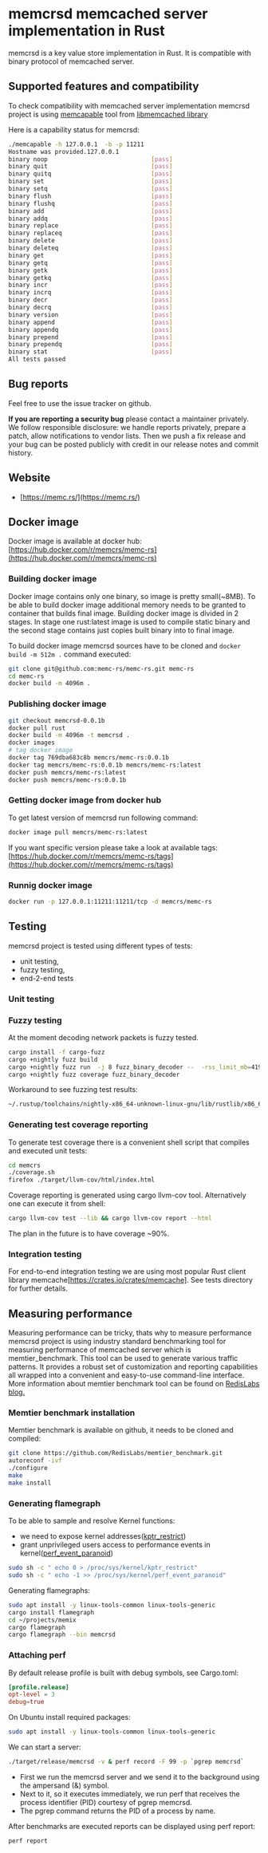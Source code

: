 # memcrsd memcached server implementation in Rust

memcrsd is a key value store implementation in Rust. It is compatible with binary protocol of memcached server.

## Supported features and compatibility

To check compatibility with memcached server implementation memcrsd project
is using [memcapable](http://docs.libmemcached.org/bin/memcapable.html) tool from [libmemcached library](https://libmemcached.org/libMemcached.html)

Here is a capability status for memcrsd:

```sh
./memcapable -h 127.0.0.1  -b -p 11211
Hostname was provided.127.0.0.1
binary noop                             [pass]
binary quit                             [pass]
binary quitq                            [pass]
binary set                              [pass]
binary setq                             [pass]
binary flush                            [pass]
binary flushq                           [pass]
binary add                              [pass]
binary addq                             [pass]
binary replace                          [pass]
binary replaceq                         [pass]
binary delete                           [pass]
binary deleteq                          [pass]
binary get                              [pass]
binary getq                             [pass]
binary getk                             [pass]
binary getkq                            [pass]
binary incr                             [pass]
binary incrq                            [pass]
binary decr                             [pass]
binary decrq                            [pass]
binary version                          [pass]
binary append                           [pass]
binary appendq                          [pass]
binary prepend                          [pass]
binary prependq                         [pass]
binary stat                             [pass]
All tests passed
```

## Bug reports

Feel free to use the issue tracker on github.

**If you are reporting a security bug** please contact a maintainer privately.
We follow responsible disclosure: we handle reports privately, prepare a
patch, allow notifications to vendor lists. Then we push a fix release and your
bug can be posted publicly with credit in our release notes and commit
history.

## Website

* [https://memc.rs/](https://memc.rs/)

## Docker image

Docker image is available at docker hub: [https://hub.docker.com/r/memcrs/memc-rs](https://hub.docker.com/r/memcrs/memc-rs)

### Building docker image

Docker image contains only one binary, so image is pretty small(~8MB). To be able to build docker image additional memory needs to be granted to container that builds final image. Building docker image is divided in 2 stages. In stage one rust:latest image is used to compile static binary and the second stage contains just copies built binary into to final image.

To build docker image memcrsd sources have to be cloned and `docker build -m 512m .` command executed:

```sh
git clone git@github.com:memc-rs/memc-rs.git memc-rs
cd memc-rs
docker build -m 4096m .
```

### Publishing docker image

```sh
git checkout memcrsd-0.0.1b
docker pull rust
docker build -m 4096m -t memcrsd .
docker images
# tag docker image
docker tag 769dba683c8b memcrs/memc-rs:0.0.1b
docker tag memcrs/memc-rs:0.0.1b memcrs/memc-rs:latest
docker push memcrs/memc-rs:latest
docker push memcrs/memc-rs:0.0.1b
```

### Getting docker image from docker hub

To get latest version of memcrsd run following command:

```sh
docker image pull memcrs/memc-rs:latest
```

If you want specific version please take a look at available tags: [https://hub.docker.com/r/memcrs/memc-rs/tags](https://hub.docker.com/r/memcrs/memc-rs/tags)

### Runnig docker image

```sh
docker run -p 127.0.0.1:11211:11211/tcp -d memcrs/memc-rs
```

## Testing

memcrsd project is tested using different types of tests:

* unit testing,
* fuzzy testing,
* end-2-end tests

### Unit testing


### Fuzzy testing

At the moment decoding network packets is fuzzy tested.

```sh
cargo install -f cargo-fuzz
cargo +nightly fuzz build
cargo +nightly fuzz run  -j 8 fuzz_binary_decoder --  -rss_limit_mb=4192 -timeout=60
cargo +nightly fuzz coverage fuzz_binary_decoder
```

Workaround to see fuzzing test results:

```sh
~/.rustup/toolchains/nightly-x86_64-unknown-linux-gnu/lib/rustlib/x86_64-unknown-linux-gnu/bin/llvm-cov show fuzz/target/x86_64-unknown-linux-gnu/release/fuzz_binary_decoder  --format=html -Xdemangler=rustfilt --ignore-filename-regex="\.cargo" -instr-profile=fuzz/coverage/fuzz_binary_decoder/coverage.profdata > index.html
```

### Generating test coverage reporting

To generate test coverage there is a convenient shell script that compiles and executed unit tests:

```sh
cd memcrs
./coverage.sh
firefox ./target/llvm-cov/html/index.html
```

Coverage reporting is generated using cargo llvm-cov tool. Alternatively one can execute it from shell:

```sh
cargo llvm-cov test --lib && cargo llvm-cov report --html
```

The plan in the future is to have coverage ~90%.

### Integration testing

For end-to-end integration testing we are using most popular Rust client library memcache[https://crates.io/crates/memcache]. See tests directory for further details.

## Measuring performance

Measuring performance can be tricky, thats why to measure performance memcrsd
project is using industry standard benchmarking tool for measuring performance
of memcached server which is memtier_benchmark.
This tool can be used to generate various traffic patterns. It provides a robust
set of customization and reporting capabilities all wrapped into a convenient and
easy-to-use command-line interface.
More information about memtier benchmark tool can be found on [RedisLabs blog.](https://redislabs.com/blog/memtier_benchmark-a-high-throughput-benchmarking-tool-for-redis-memcached/)

### Memtier benchmark installation

Memtier benchmark is available on github, it needs to be cloned and compiled:

```sh
git clone https://github.com/RedisLabs/memtier_benchmark.git
autoreconf -ivf
./configure
make
make install
```

### Generating flamegraph

To be able to sample and resolve Kernel functions:

* we need to expose kernel addresses([kptr_restrict](https://sysctl-explorer.net/kernel/kptr_restrict/))
* grant unprivileged users access to performance events in kernel([perf_event_paranoid](https://sysctl-explorer.net/kernel/perf_event_paranoid/))

```sh
sudo sh -c " echo 0 > /proc/sys/kernel/kptr_restrict"
sudo sh -c " echo -1 >> /proc/sys/kernel/perf_event_paranoid"
```

Generating flamegraphs:

```sh
sudo apt install -y linux-tools-common linux-tools-generic
cargo install flamegraph
cd ~/projects/memix
cargo flamegraph
cargo flamegraph --bin memcrsd
```

### Attaching perf

By default release profile is built with debug symbols, see Cargo.toml:

```toml
[profile.release]
opt-level = 3
debug=true
```

On Ubuntu install required packages:

```sh
sudo apt install -y linux-tools-common linux-tools-generic
```

We can start a server:

```sh
./target/release/memcrsd -v & perf record -F 99 -p `pgrep memcrsd`
```

* First we run the memcrsd server and we send it to the background using the ampersand (&) symbol.
* Next to it, so it executes immediately, we run perf that receives the process identifier (PID) courtesy of pgrep memcrsd.
* The pgrep command returns the PID of a process by name.

After benchmarks are executed reports can be displayed using perf report:

```sh
perf report
```
